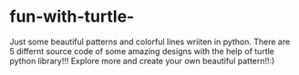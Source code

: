 # fun-with-turtle-
Just some beautiful patterns and colorful lines wriiten in python.
There are 5 differnt source code of some amazing designs with the help of turtle python library!!!
Explore more and create your own beautiful pattern!!:)
